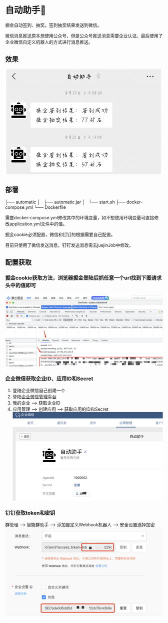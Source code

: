 # 自动助手🚀️

掘金自动签到、抽奖。签到抽奖结果发送到微信。

微信消息推送原本想使用公众号，但是公众号推送消息需要企业认证。最后使用了企业微信自定义机器人的方式进行消息推送。

## 效果

![image.png](assets/effect.png)

## 部署

├── automatic
│   ├── automatic.jar
│   └── start.sh
├── docker-compose.yml
└── Dockerfile

需要docker-compose.yml修改其中的环境变量，如不想使用环境变量可直接修改application.yml文件中的值。

掘金cookie必须配置，微信和钉钉的根据需要自己配置。

目前只使用了微信发送消息，钉钉发送消息需去juejinJob中修改。

## 配置获取

### 掘金cookie获取方法，浏览器掘金登陆后抓任意一个url找到下图请求头中的值即可

![image.png](assets/juejin_getCookie.png)

### 企业微信获取企业ID、应用ID和Secret

1. 登陆企业微信自己创建一个
2. 登陆[企业微信管理平台](https://work.weixin.qq.com/wework_admin/frame#index)
3. 我的企业 --> 获取企业ID
4. 应用管理 --> 创建应用 --> 获取应用的ID和Secret ![image.png](assets/weixin_getAppInfo.png)

### 钉钉获取token和密钥

群管理 --> 智能群助手 --> 添加自定义Webhook机器人 --> 安全设置选择加密![image.png](assets/dingtalk_getRobotInfo.png)
